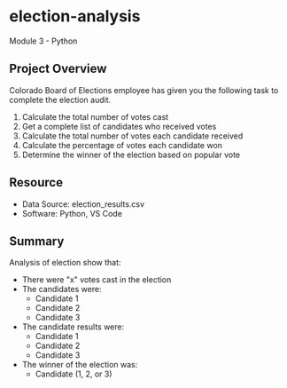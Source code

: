 # election-analysis
Module 3 - Python

## Project Overview
Colorado Board of Elections employee has given you the following task to complete the election audit.

1. Calculate the total number of votes cast
2. Get a complete list of candidates who received votes
3. Calculate the total number of votes each candidate received
4. Calculate the percentage of votes each candidate won
5. Determine the winner of the election based on popular vote

## Resource
- Data Source: election_results.csv
- Software: Python, VS Code

## Summary
Analysis of election show that:
- There were "x" votes cast in the election
- The candidates were:
  - Candidate 1
  - Candidate 2
  - Candidate 3
- The candidate results were:
  - Candidate 1
  - Candidate 2
  - Candidate 3
- The winner of the election was:
  - Candidate (1, 2, or 3)
